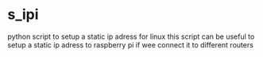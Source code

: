 # s_ipi
python script to setup a static ip adress for linux
this script can be useful to setup a static ip adress to raspberry pi if wee connect it to different routers
